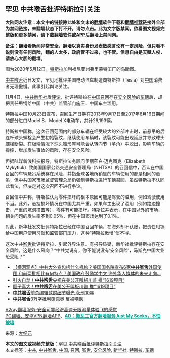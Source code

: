  <h2>罕见 中共喉舌批评特斯拉引关注</h2> <p class="notice"><b>大陆网友注意：本文中的链接除此处和文末的<a href="https://github.com/bannedbook/fanqiang" >翻墙</a>软件下载和<a href="https://github.com/killgcd/justmysocks/blob/master/README.md">翻墙推荐</a>链接外全部为禁网链接，未翻墙状态下打不开，请勿点击。此为文字版禁闻，欲看图文视频完整版和更多禁闻，请下载<a href="https://github.com/bannedbook/fanqiang">翻墙软件或APP</a>后翻墙上禁闻网。</p><p>备注：翻墙看新闻非常安全，翻墙以真实身份发表敏感言论有一定风险，但只看不说则没有任何风险，翻的人太多，政府管不过来，也不管。信息自由是天赋人权，请放心大胆的翻墙。</b></p>  <div class="entry"> <p id="conimg"></p> <p>图为2020年5月12日，<a href="https://www.bannedbook.org/bnews/tag/%e7%89%b9%e6%96%af%e6%8b%89/" class="st_tag internal_tag" rel="tag" title="标签 特斯拉 下的日志">特斯拉</a>加利福尼亚州弗里蒙特工厂的鸟瞰图。</p> <p><a href="https://www.bannedbook.org/bnews/tag/%e4%b8%ad%e5%85%b1%e5%96%89%e8%88%8c/" class="st_tag internal_tag" rel="tag" title="标签 中共喉舌 下的日志">中共喉舌</a>近日发文，罕见地批评美国电动汽车制造商特斯拉（Tesla）对<span class='wp_keywordlink_affiliate'><a href="https://www.bannedbook.org/" title="中国" target="_blank">中国</a></span>消费者无理傲慢。此事引起舆论关注。</p>  <p>11月4日，<a href="https://www.bannedbook.org/bnews/tag/%e4%b8%ad%e5%85%b1/" class="st_tag internal_tag" rel="tag" title="标签 中共 下的日志">中共</a><a href="https://www.bannedbook.org/bnews/tag/%e6%96%b0%e5%8d%8e%e7%a4%be/" class="st_tag internal_tag" rel="tag" title="标签 新华社 下的日志">新华社</a>发<span class='wp_keywordlink_affiliate'><a href="https://www.bannedbook.org/bnews/comments/" title="新闻评论" target="_blank">评论</a></span>，批评特斯拉在<a href="https://www.bannedbook.org/bnews/tag/%E4%B8%AD%E5%9B%BD/" class="st_tag internal_tag" rel="tag" title="标签 中国 下的日志">中国</a><a href="https://www.bannedbook.org/bnews/tag/%E5%8F%AC%E5%9B%9E/" class="st_tag internal_tag" rel="tag" title="标签 召回 下的日志">召回</a>存在<a href="https://www.bannedbook.org/bnews/tag/%E5%AE%89%E5%85%A8%E9%A3%8E%E9%99%A9/" class="st_tag internal_tag" rel="tag" title="标签 安全风险 下的日志">安全风险</a>的<a href="https://www.bannedbook.org/bnews/tag/%E8%BD%A6%E8%BE%86/" class="st_tag internal_tag" rel="tag" title="标签 车辆 下的日志">车辆</a>后，却把责任甩锅给中国（中共）监管部门施压、中国车主滥用。</p> <p>特斯拉中国10月23日宣布，召回生产日期在2013年9月17日至2017年8月16日期间的部分进口Model S、Model X电动车，共计29,193辆。</p> <p>特斯拉中国称，这次召回范围内的部分车辆在经受较大的外部冲击时，前悬吊的后连杆球头螺栓会产生初始裂纹，继续使用车辆时，该裂纹可能出现延展并导致球头螺栓断裂。在极端情况下球头锥形座可能会从转向节（羊角）中脱出，影响车辆的操控，增加发生事故的风险，存在安全风险。</p>  <p>但据陆媒新浪科技报导，特斯拉法务顾问伊丽莎白·迈克图克（Elizabeth Mykytiuk）致美国国家公路交通安全管理局（NHTSA）的召回信中，否认在中国召回的车辆悬吊系统存在风险，并指全球各地所销售的车辆使用的都是相同的悬吊，但中共国家市场监督管理总局仍强制特斯拉进行车辆召回，虽然特斯拉不认同此看法，但决定对这次召回不进行争论。</p> <p>召回信中并称，特斯拉认为零件损坏的根本原因可能是驾驶的滥用，例如驾驶使用不当。此外，悬挂损坏情况在中国尤其严重。如果车主出现了滥用（例如路边撞击、严重的坑洞撞击等），零件有可能损坏。特斯拉并表示，在中国以外的市场，相关问题的发生率不到0.05%，但在中国市场达到了0.1%。</p> <p>对此，新华社发文批评特斯拉已经在中国召回车辆，在海外却不认账，把责任甩锅给中国用户使用习惯和监管部门压力，这种“特斯拉傲慢”惯不得。</p>  <p>这次中共<a href="https://www.bannedbook.org/bnews/tag/%E5%96%89%E8%88%8C/" class="st_tag internal_tag" rel="tag" title="标签 喉舌 下的日志">喉舌</a>批评特斯拉，引起外界注意。有报导质疑，新华社批评特斯拉存在安全风险，这是什么风向？“中共党说有，你不能说没有‘安全风险’，马斯克中国大业恐受阻？”</p> <ul class='op-related-articles' title='相关阅读'> <li><a href='https://www.bannedbook.org/bnews/bannedvideo/20201024/1419326.html' target='_blank'>【横河观点】中共大外宣包括什么机构？美国国务院宣布6家<b>中共喉舌</b>外国使团 和前两批相比有何特点？美国政府鼓励学中文 海外华人媒体的未来走向…</a></li> <li><a href='https://www.bannedbook.org/bnews/cbnews/20200922/1400997.html' target='_blank'>引火自焚！<b>中共喉舌</b>央视在美公开叫板川普 推“1619项目”</a></li> <li><a href='https://www.bannedbook.org/bnews/comments/20200922/1400717.html' target='_blank'>胆子真大！<b>中共喉舌</b>在美公开叫板川普 推“1619项目”</a></li> <li><a href='https://www.bannedbook.org/bnews/cnnews/20200829/1387566.html' target='_blank'><b>中共喉舌</b>前总编辑敛财细节曝光 获刑10年</a></li> <li><a href='https://www.bannedbook.org/bnews/cbnews/20200826/1385885.html' target='_blank'><b>中共喉舌</b>3万字批判蓬佩奥 反被嘲讽</a></li> </ul> <p class="texttj"> <a href="https://www.bannedbook.org/forum23/topic22702.html" target="_blank">V2ray翻墙服务-安全可靠经济高速无限流量体验飞的感觉</a><br/> <a href="https://github.com/bannedbook/fanqiang/wiki/%E7%A6%81%E9%97%BB%E7%BD%91%E5%AE%89%E5%8D%93%E7%BF%BB%E5%A2%99%E6%96%B0%E9%97%BBAPP" target="_blank">PC翻墙、安卓VPN翻墙APP</a>、<span onclick="window.open('https://github.com/killgcd/justmysocks/blob/master/README.md')" style="font-weight:bold;color:#00A191;cursor:pointer;text-decoration:underline;outline:none">AD：搬瓦工官方翻墙服务Just My Socks，不怕被墙</span></p><p> 来源：<span class='wp_keywordlink_affiliate'><a href="http://www.epochtimes.com/" title="大纪元" target="_blank">大纪元</a></span> </p><a name='sharetosocial'></a>       <div><b>本文的图文或视频完整版</b>：<a href='https://www.bannedbook.org/bnews/cbnews/20201105/1426292.html'>罕见 中共喉舌批评特斯拉引关注</a></div>  </div><!--END ENTRY--> <div class="postfooter"> <div>本文标签：<a href="https://www.bannedbook.org/bnews/tag/%e4%b8%ad%e5%85%b1/" rel="tag">中共</a>, <a href="https://www.bannedbook.org/bnews/tag/%e4%b8%ad%e5%85%b1%e5%96%89%e8%88%8c/" rel="tag">中共喉舌</a>, <a href="https://www.bannedbook.org/bnews/tag/%E4%B8%AD%E5%9B%BD/" rel="tag">中国</a>, <a href="https://www.bannedbook.org/bnews/tag/%E5%8F%AC%E5%9B%9E/" rel="tag">召回</a>, <a href="https://www.bannedbook.org/bnews/tag/%E5%96%89%E8%88%8C/" rel="tag">喉舌</a>, <a href="https://www.bannedbook.org/bnews/tag/%E5%AE%89%E5%85%A8%E9%A3%8E%E9%99%A9/" rel="tag">安全风险</a>, <a href="https://www.bannedbook.org/bnews/tag/%e6%96%b0%e5%8d%8e%e7%a4%be/" rel="tag">新华社</a>, <a href="https://www.bannedbook.org/bnews/tag/%e7%89%b9%e6%96%af%e6%8b%89/" rel="tag">特斯拉</a>, <a href="https://www.bannedbook.org/bnews/tag/%E8%BD%A6%E8%BE%86/" rel="tag">车辆</a></div>  </div><!--END POSTFOOTER--> 